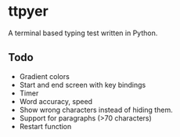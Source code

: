 # ttpyer
A terminal based typing test written in Python.


## Todo
- Gradient colors
- Start and end screen with key bindings
- Timer
- Word accuracy, speed
- Show wrong characters instead of hiding them.
- Support for paragraphs (>70 characters)
- Restart function
